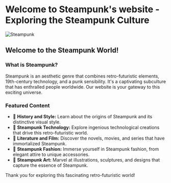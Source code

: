 # Welcome to Steampunk's website - Exploring the Steampunk Culture

![Steampunk](https://images.fineartamerica.com/images/artworkimages/mediumlarge/3/steampunk-flying-fortress-06-am-fineartprints.jpg)

## Welcome to the Steampunk World!

### What is Steampunk?

Steampunk is an aesthetic genre that combines retro-futuristic elements, 19th-century technology, and a punk sensibility. It's a captivating subculture that has enthralled people worldwide. Our website is your gateway to this exciting universe.

### Featured Content

- 🎩 **History and Style:** Learn about the origins of Steampunk and its distinctive visual style.
- 🚂 **Steampunk Technology:** Explore ingenious technological creations that drive this retro-futuristic world.
- 📖 **Literature and Film:** Discover the novels, movies, and series that have immortalized Steampunk.
- 👗 **Steampunk Fashion:** Immerse yourself in Steampunk fashion, from elegant attire to unique accessories.
- 🎨 **Steampunk Art:** Marvel at illustrations, sculptures, and designs that capture the essence of Steampunk.

Thank you for exploring this fascinating retro-futuristic world!
